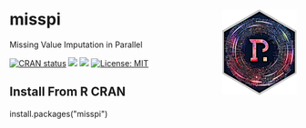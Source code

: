 # misspi <a href='https://github.com/catstats/misspi'><img src='man/figures/logo_speed_final.png' align='right' height="150" width="130" /></a>
Missing Value Imputation in Parallel


  <!-- badges: start -->
  [![CRAN status](https://www.r-pkg.org/badges/version/misspi)](https://CRAN.R-project.org/package=misspi)
  [![](http://cranlogs.r-pkg.org/badges/grand-total/misspi?color=blue)](https://cran.r-project.org/package=misspi)
  [![](http://cranlogs.r-pkg.org/badges/last-month/misspi?color=red)](https://cran.r-project.org/package=misspi)
  [![License: MIT](https://img.shields.io/badge/License-MIT-yellow.svg)](https://opensource.org/licenses/MIT)
  <!-- badges: end --> 



## Install From R CRAN
install.packages("misspi")



